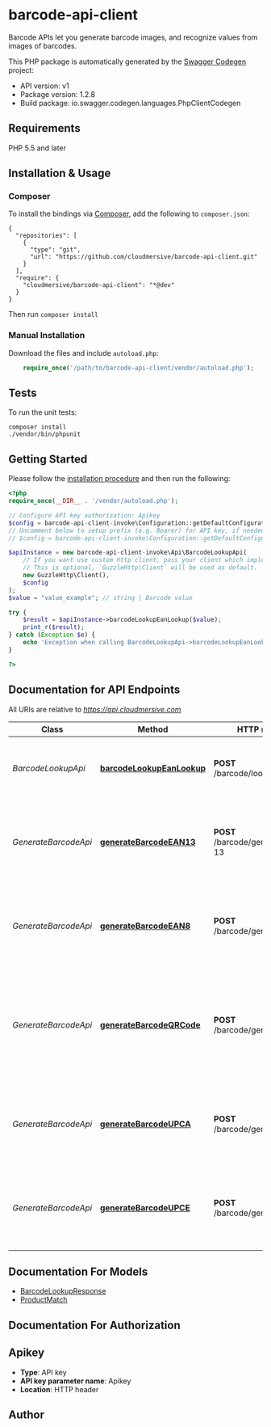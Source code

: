 # barcode-api-client
Barcode APIs let you generate barcode images, and recognize values from images of barcodes.

This PHP package is automatically generated by the [Swagger Codegen](https://github.com/swagger-api/swagger-codegen) project:

- API version: v1
- Package version: 1.2.8
- Build package: io.swagger.codegen.languages.PhpClientCodegen

## Requirements

PHP 5.5 and later

## Installation & Usage
### Composer

To install the bindings via [Composer](http://getcomposer.org/), add the following to `composer.json`:

```
{
  "repositories": [
    {
      "type": "git",
      "url": "https://github.com/cloudmersive/barcode-api-client.git"
    }
  ],
  "require": {
    "cloudmersive/barcode-api-client": "*@dev"
  }
}
```

Then run `composer install`

### Manual Installation

Download the files and include `autoload.php`:

```php
    require_once('/path/to/barcode-api-client/vendor/autoload.php');
```

## Tests

To run the unit tests:

```
composer install
./vendor/bin/phpunit
```

## Getting Started

Please follow the [installation procedure](#installation--usage) and then run the following:

```php
<?php
require_once(__DIR__ . '/vendor/autoload.php');

// Configure API key authorization: Apikey
$config = barcode-api-client-invoke\Configuration::getDefaultConfiguration()->setApiKey('Apikey', 'YOUR_API_KEY');
// Uncomment below to setup prefix (e.g. Bearer) for API key, if needed
// $config = barcode-api-client-invoke\Configuration::getDefaultConfiguration()->setApiKeyPrefix('Apikey', 'Bearer');

$apiInstance = new barcode-api-client-invoke\Api\BarcodeLookupApi(
    // If you want use custom http client, pass your client which implements `GuzzleHttp\ClientInterface`.
    // This is optional, `GuzzleHttp\Client` will be used as default.
    new GuzzleHttp\Client(),
    $config
);
$value = "value_example"; // string | Barcode value

try {
    $result = $apiInstance->barcodeLookupEanLookup($value);
    print_r($result);
} catch (Exception $e) {
    echo 'Exception when calling BarcodeLookupApi->barcodeLookupEanLookup: ', $e->getMessage(), PHP_EOL;
}

?>
```

## Documentation for API Endpoints

All URIs are relative to *https://api.cloudmersive.com*

Class | Method | HTTP request | Description
------------ | ------------- | ------------- | -------------
*BarcodeLookupApi* | [**barcodeLookupEanLookup**](docs/Api/BarcodeLookupApi.md#barcodelookupeanlookup) | **POST** /barcode/lookup/ean | Lookup a barcode value and return product data
*GenerateBarcodeApi* | [**generateBarcodeEAN13**](docs/Api/GenerateBarcodeApi.md#generatebarcodeean13) | **POST** /barcode/generate/ean-13 | Validates and generate a EAN-13 barcode as a PNG file, a type of 1D barcode
*GenerateBarcodeApi* | [**generateBarcodeEAN8**](docs/Api/GenerateBarcodeApi.md#generatebarcodeean8) | **POST** /barcode/generate/ean-8 | Validates and generate a EAN-8 barcode as a PNG file, a type of 1D barcode
*GenerateBarcodeApi* | [**generateBarcodeQRCode**](docs/Api/GenerateBarcodeApi.md#generatebarcodeqrcode) | **POST** /barcode/generate/qrcode | Generate a QR code barcode as a PNG file, a type of 2D barcode which can encode free-form text information
*GenerateBarcodeApi* | [**generateBarcodeUPCA**](docs/Api/GenerateBarcodeApi.md#generatebarcodeupca) | **POST** /barcode/generate/upc-a | Validate and generate a UPC-A barcode as a PNG file, a type of 1D barcode
*GenerateBarcodeApi* | [**generateBarcodeUPCE**](docs/Api/GenerateBarcodeApi.md#generatebarcodeupce) | **POST** /barcode/generate/upc-e | Validates and generate a UPC-E barcode as a PNG file, a type of 1D barcode


## Documentation For Models

 - [BarcodeLookupResponse](docs/Model/BarcodeLookupResponse.md)
 - [ProductMatch](docs/Model/ProductMatch.md)


## Documentation For Authorization


## Apikey

- **Type**: API key
- **API key parameter name**: Apikey
- **Location**: HTTP header


## Author




